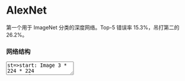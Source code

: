 # AlexNet

第一个用于 ImageNet 分类的深度网络。Top-5 错误率 15.3%，吊打第二的 26.2%。

### 网络结构

<center><div id="diagram"></div></center>
<div>
<textarea id="flow-chart-code">
st=>start: Image 3 * 224 * 224
conv1=>inputoutput: Conv [k = 11, s = 4, c = 96] + ReLU + LRN
conv_blob=>operation: 96 * 54 * 54
pool1=>inputoutput: Max Pooling [k = 3, s = 2]
96 * 27 * 27
conv2=>inputoutput: Conv [k = 5, s = 1, p = 2, c = 256] + ReLU + LRN
256 * 27 * 27
pool2=>inputoutput: Max Pooling [k = 3, s = 2]
256 * 13 * 13
conv3=>inputoutput: Conv [k = 3, s = 1, p = 1, c = 384] + ReLU
384 * 13 * 13
conv4=>inputoutput: Conv [k = 3, s = 1, p = 1, c = 384] + ReLU
384 * 13 * 13
conv5=>inputoutput: Conv [k = 3, s = 1, p = 1, c = 256] + ReLU
384 * 13 * 13
pool5=>inputoutput: Max Pooling [k = 3, s = 2]
256 * 6 * 6
fc6=>inputoutput: fc [o: 4096]
4096
fc7=>inputoutput: fc [o: 4096]
4096
fc8=>inputoutput: fc [o: 1000]
4096
e=>end: prediction output

st->conv1->pool1->conv2->pool2->conv3->conv4->conv5->pool5->fc6->fc7->fc8->e
conv1->conv1_blob
</textarea>
</div>
<script>
    document.getElementById("flow-chart-code").style.display = "none";
    var cd = document.getElementById("flow-chart-code");
    var code = cd.value;
    var diagram = flowchart.parse(code);
    diagram.drawSVG('diagram', {'text-align': 'center'});
</script>